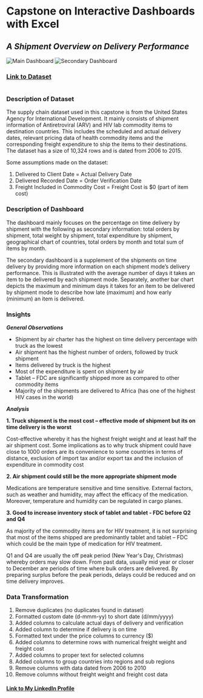 # Capstone on Interactive Dashboards with Excel

## _A Shipment Overview on Delivery Performance_

![Main Dashboard](https://i.gyazo.com/796cb29689f9fc6aa247386d00ec86ed.jpg)
![Secondary Dashboard](https://i.gyazo.com/c02499b7c5b03ec8dbbade90164b0c9e.jpg)

### [Link to Dataset](https://data.world/usaid/supply-chain-shipment-pricing)

#

### Description of Dataset

The supply chain dataset used in this capstone is from the United States Agency for International Development. It mainly consists of shipment information of Antiretroviral (ARV) and HIV lab commodity items to destination countries. This includes the scheduled and actual delivery dates, relevant pricing data of health commodity items and the corresponding freight expenditure to ship the items to their destinations. The dataset has a size of 10,324 rows and is dated from 2006 to 2015.

Some assumptions made on the dataset:

1.	Delivered to Client Date = Actual Delivery Date
2.	Delivered Recorded Date = Order Verification Date
3.	Freight Included in Commodity Cost = Freight Cost is $0 (part of item cost)

### Description of Dashboard

The dashboard mainly focuses on the percentage on time delivery by shipment with the following as secondary information: total orders by shipment, total weight by shipment, total expenditure by shipment, geographical chart of countries, total orders by month and total sum of items by month.

The secondary dashboard is a supplement of the shipments on time delivery by providing more information on each shipment mode’s delivery performance. This is illustrated with the average number of days it takes an item to be delivered by each shipment mode. Separately, another bar chart depicts the maximum and minimum days it takes for an item to be delivered by shipment mode to describe how late (maximum) and how early (minimum) an item is delivered.

### Insights

**_General Observations_**
- Shipment by air charter has the highest on time delivery percentage with truck as the lowest
- Air shipment has the highest number of orders, followed by truck shipment
- Items delivered by truck is the highest
- Most of the expenditure is spent on shipment by air
- Tablet – FDC are significantly shipped more as compared to other commodity items
- Majority of the shipments are delivered to Africa (has one of the highest HIV cases in the world)

**_Analysis_**

**1. Truck shipment is the most cost – effective mode of shipment but its on time delivery is the worst**

Cost-effective whereby it has the highest freight weight and at least half the air shipment cost. Some implications as to why truck shipment could have close to 1000 orders are its convenience to some countries in terms of distance, exclusion of import tax and/or export tax and the inclusion of expenditure in commodity cost

**2. Air shipment could still be the more appropriate shipment mode**

Medications are temperature sensitive and time sensitive. External factors, such as weather and humidity, may affect the efficacy of the medication. Moreover, temperature and humidity can be regulated in cargo planes.

**3. Good to increase inventory stock of tablet and tablet - FDC before Q2 and Q4**

As majority of the commodity items are for HIV treatment, it is not surprising that most of the items shipped are predominantly tablet and tablet – FDC which could be the main type of medication for HIV treatment.

Q1 and Q4 are usually the off peak period (New Year's Day, Christmas) whereby orders may slow down. From past data, usually mid year or closer to December are periods of time where bulk orders are delivered. By preparing surplus before the peak periods, delays could be reduced and on time delivery improves.

### Data Transformation

1. Remove duplicates (no duplicates found in dataset)
2. Formatted custom date (d-mmm-yy) to short date (d/mm/yyyy)
3. Added columns to calculate actual days of delivery and verification
4. Added column to determine if delivery is on time
5. Formatted text under the price columns to currency ($)
6. Added columns to determine rows with numerical freight weight and freight cost
7. Added columns to proper text for selected columns
8. Added columns to group countries into regions and sub regions
9. Remove columns with data dated from 2006 to 2010
10. Remove columns without freight weight and freight cost data

#### [Link to My LinkedIn Profile](https://sg.linkedin.com/in/noor-mustikha-nk)

